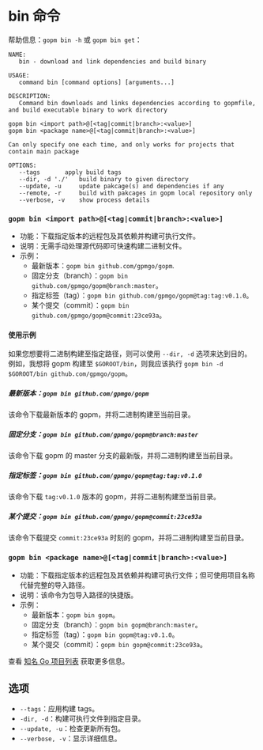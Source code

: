 bin 命令
=======

帮助信息：`gopm bin -h` 或 `gopm bin get`：

```
NAME:
   bin - download and link dependencies and build binary

USAGE:
   command bin [command options] [arguments...]

DESCRIPTION:
   Command bin downloads and links dependencies according to gopmfile,
and build executable binary to work directory

gopm bin <import path>@[<tag|commit|branch>:<value>]
gopm bin <package name>@[<tag|commit|branch>:<value>]

Can only specify one each time, and only works for projects that
contain main package

OPTIONS:
   --tags 		apply build tags
   --dir, -d './'	build binary to given directory
   --update, -u		update pakcage(s) and dependencies if any
   --remote, -r		build with pakcages in gopm local repository only
   --verbose, -v	show process details
```
   
### `gopm bin <import path>@[<tag|commit|branch>:<value>]`

- 功能：下载指定版本的远程包及其依赖并构建可执行文件。
- 说明：无需手动处理源代码即可快速构建二进制文件。
- 示例：
	- 最新版本：`gopm bin github.com/gpmgo/gopm`.
	- 固定分支（branch）：`gopm bin github.com/gpmgo/gopm@branch:master`。
	- 指定标签（tag）：`gopm bin github.com/gpmgo/gopm@tag:tag:v0.1.0`。
	- 某个提交（commit）：`gopm bin github.com/gpmgo/gopm@commit:23ce93a`。
	
#### 使用示例

如果您想要将二进制构建至指定路径，则可以使用 `--dir, -d` 选项来达到目的。例如，我想将 gopm 构建至 `$GOROOT/bin`，则我应该执行 `gopm bin -d $GOROOT/bin github.com/gpmgo/gopm`。

##### 最新版本：`gopm bin github.com/gpmgo/gopm`

该命令下载最新版本的 gopm，并将二进制构建至当前目录。

##### 固定分支：`gopm bin github.com/gpmgo/gopm@branch:master`

该命令下载 gopm 的 master 分支的最新版，并将二进制构建至当前目录。

##### 指定标签：`gopm bin github.com/gpmgo/gopm@tag:tag:v0.1.0`

该命令下载 `tag:v0.1.0` 版本的 gopm，并将二进制构建至当前目录。

##### 某个提交：`gopm bin github.com/gpmgo/gopm@commit:23ce93a`

该命令下载提交 `commit:23ce93a` 时刻的 gopm，并将二进制构建至当前目录。
	
### `gopm bin <package name>@[<tag|commit|branch>:<value>]`

- 功能：下载指定版本的远程包及其依赖并构建可执行文件；但可使用项目名称代替完整的导入路径。
- 说明：该命令为包导入路径的快捷版。
- 示例：
	- 最新版本：`gopm bin gopm`。
	- 固定分支（branch）：`gopm bin gopm@branch:master`。
	- 指定标签（tag）：`gopm bin gopm@tag:v0.1.0`。
	- 某个提交（commit）：`gopm bin gopm@commit:23ce93a`。
	
查看 [知名 Go 项目列表](../pkgname.list) 获取更多信息。

## 选项

- `--tags`：应用构建 tags。
- `-dir, -d`：构建可执行文件到指定目录。
- `--update, -u`：检查更新所有包。
- `--verbose, -v`：显示详细信息。